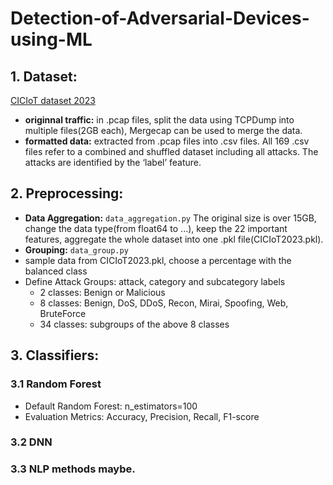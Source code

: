 # Detection-of-Adversarial-Devices-using-ML

## 1. Dataset: 
[CICIoT dataset 2023](https://www.unb.ca/cic/datasets/iotdataset-2023.html)   
 - __originnal traffic:__ in .pcap files, split the data using TCPDump into multiple files(2GB each), Mergecap can be used to merge the data.   
 - __formatted data:__ extracted from .pcap files into .csv files. All 169 .csv files refer to a combined and shuffled dataset including all attacks. The attacks are identified by the ‘label’ feature.


## 2. __Preprocessing:__
- __Data Aggregation:__ `data_aggregation.py` The original size is over 15GB, change the data type(from float64 to ...), keep the 22 important features, aggregate the whole dataset into one .pkl file(CICIoT2023.pkl).   
-  __Grouping:__  `data_group.py`  
  - sample data from CICIoT2023.pkl, choose a percentage with the balanced class
  - Define Attack Groups:  attack, category and subcategory labels
    - 2 classes: Benign or Malicious  
    - 8 classes: Benign, DoS, DDoS, Recon, Mirai, Spoofing, Web, BruteForce
    - 34 classes: subgroups of the above 8 classes
   
## 3. __Classifiers:__  
### 3.1 Random Forest
- Default Random Forest: n_estimators=100    
- Evaluation Metrics: Accuracy, Precision, Recall, F1-score
### 3.2 DNN
### 3.3 NLP methods maybe.
